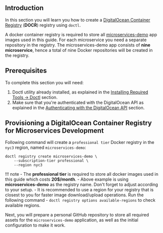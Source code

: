 ## Introduction

In this section you will learn you how to create a [DigitalOcean Container Registry](https://docs.digitalocean.com/products/container-registry/) (**DOCR**) registry using `doctl`.

A docker container registry is required to store all [microservices-demo](https://github.com/digitalocean/kubernetes-sample-apps/tree/master/microservices-demo) app images used in this guide. For each microservice you need a separate repository in the registry. The microservices-demo app consists of **nine microservice**, hence a total of nine Docker repositories will be created in the registry.

## Prerequisites

To complete this section you will need:

1. Doctl utility already installed, as explained in the [Installing Required Tools -> Doctl](installing-required-tools.md#installing-doctl) section.
2. Make sure that you're authenticated with the DigitalOcean API as explained in the [Authenticating with the DigitalOcean API](do-api-auth.md) section.

## Provisioning a DigitalOcean Container Registry for Microservices Development

Following command will create a `professional tier` Docker registry in the `nyc3` region, named `microservices-demo`:

```shell
doctl registry create microservices-demo \
    --subscription-tier professional \
    --region nyc3
```

!!! note
    - The **professional tier** is required to store all docker images used in this guide which costs **20$/month**.
    - Above example is using **microservices-demo** as the registry name. Don't forget to adjust according to your setup.
    - It is recommended to use a region for your registry that is closest to you for faster image download/upload operations. Run the following command - `doctl registry options available-regions` to check available regions.

Next, you will prepare a personal GitHub repository to store all required assets for the `microservices-demo` application, as well as the initial configuration to make it work.
